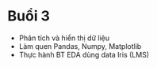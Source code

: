# Buổi 3
* Phân tích và hiển thị dữ liệu
* Làm quen Pandas, Numpy, Matplotlib
* Thực hành BT EDA dùng data Iris (LMS)
